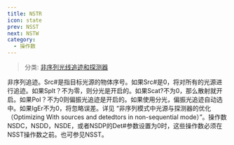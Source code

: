 ```yaml
---
title: NSTR
icon: state
prev: NSST
next: NSTW
category:
  - 操作数
---
```


> 分类: [非序列光线追迹和探测器](/hb/operands/131/891/  "Zemax 操作数 非序列光线追迹和探测器")

非序列追迹。Src#是指目标光源的物体序号。如果Src#是0，将对所有的光源进行追迹。如果Splt？不为零，则分光是开启的。如果Scat?不为0，那么散射就开启。如果Pol？不为0则偏振光追迹是开启的。如果使用分光，偏振光追迹自动选中。如果IgEr不为0，将忽略误差。详见 “非序列模式中光源与探测器的优化（Optimizing With sources and detedtors in non-sequential mode）”。操作数NSDC，NSDD，NSDE，或者NSDP的Det#参数设置为0时，这些操作数必须在NSST操作数之前。也可参见NSST。